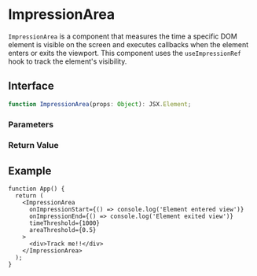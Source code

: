 # ImpressionArea

`ImpressionArea` is a component that measures the time a specific DOM element is visible on the screen and executes callbacks when the element enters or exits the viewport. This component uses the `useImpressionRef` hook to track the element's visibility.

## Interface
```ts
function ImpressionArea(props: Object): JSX.Element;

```

### Parameters

<Interface
  required
  name="props"
  type="Object"
  description="The props for the component."
  :nested="[
    {
      name: 'props.as',
      type: 'ElementType',
      defaultValue: '\'div\'',
      description: 'The HTML tag to render. Defaults to <code>div</code>.',
    },
    {
      name: 'props.rootMargin',
      type: 'string',
      description: 'Margin to adjust the detection area.',
    },
    {
      name: 'props.areaThreshold',
      type: 'number',
      description:
        'Minimum ratio of the element that must be visible (0 to 1).',
    },
    {
      name: 'props.timeThreshold',
      type: 'number',
      description:
        'Minimum time the element must be visible (in milliseconds).',
    },
    {
      name: 'props.onImpressionStart',
      type: '() => void',
      description:
        'Callback function executed when the element enters the view.',
    },
    {
      name: 'props.onImpressionEnd',
      type: '() => void',
      description:
        'Callback function executed when the element exits the view.',
    },
    {
      name: 'props.ref',
      type: 'Ref<HTMLElement>',
      description: 'Reference to the element.',
    },
    {
      name: 'props.children',
      type: 'React.ReactNode',
      description: 'Child elements to be rendered inside the component.',
    },
    {
      name: 'props.className',
      type: 'string',
      description: 'Additional class names for styling.',
    },
  ]"
/>

### Return Value

<Interface
  name=""
  type="JSX.Element"
  description="React component that tracks the visibility of its child elements."
/>


## Example

```tsx
function App() {
  return (
    <ImpressionArea
      onImpressionStart={() => console.log('Element entered view')}
      onImpressionEnd={() => console.log('Element exited view')}
      timeThreshold={1000}
      areaThreshold={0.5}
    >
      <div>Track me!!</div>
    </ImpressionArea>
  );
}
```
  